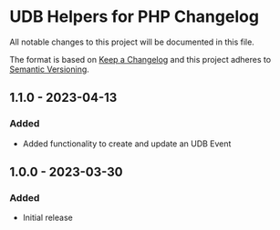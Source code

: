 # UDB Helpers for PHP Changelog
All notable changes to this project will be documented in this file.

The format is based on [Keep a Changelog](http://keepachangelog.com/) and this project adheres to [Semantic Versioning](http://semver.org/).

## 1.1.0 - 2023-04-13
### Added
- Added functionality to create and update an UDB Event

## 1.0.0 - 2023-03-30
### Added
- Initial release